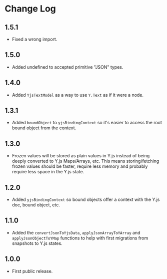 # Change Log

## 1.5.1

- Fixed a wrong import.

## 1.5.0

- Added undefined to accepted primitive "JSON" types.

## 1.4.0

- Added `YjsTextModel` as a way to use `Y.Text` as if it were a node.

## 1.3.1

- Added `boundObject` to `yjsBindingContext` so it's easier to access the root bound object from the context.

## 1.3.0

- Frozen values will be stored as plain values in Y.js instead of being deeply converted to Y.js Maps/Arrays, etc. This means storing/fetching frozen values should be faster, require less memory and probably require less space in the Y.js state.

## 1.2.0

- Added `yjsBindingContext` so bound objects offer a context with the Y.js doc, bound object, etc.

## 1.1.0

- Added the `convertJsonToYjsData`, `applyJsonArrayToYArray` and `applyJsonObjectToYMap` functions to help with first migrations from snapshots to Y.js states.

## 1.0.0

- First public release.
